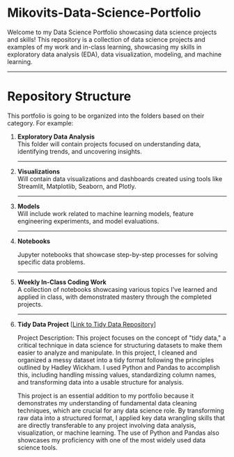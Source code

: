 # Mikovits-Data-Science-Portfolio
Welcome to my Data Science Portfolio showcasing data science projects and skills! This repository is a collection of data science projects and examples of my work and in-class learning, showcasing my skills in exploratory data analysis (EDA), data visualization, modeling, and machine learning.

---

# Repository Structure

This portfolio is going to be organized into the folders based on their category. For example:

1. **Exploratory Data Analysis**  
   This folder will contain projects focused on understanding data, identifying trends, and uncovering insights.

   ---

2. **Visualizations**  
   Will contain data visualizations and dashboards created using tools like Streamlit, Matplotlib, Seaborn, and Plotly.

   ---

3. **Models**  
   Will include work related to machine learning models, feature engineering experiments, and model evaluations.

   ---

4. **Notebooks**
     
   Jupyter notebooks that showcase step-by-step processes for solving specific data problems.

   ---

5. **Weekly In-Class Coding Work**  
   A collection of notebooks showcasing various topics I've learned and applied in class, with demonstrated mastery through the completed projects.

   ---

6. **Tidy Data Project**
      [[Link to Tidy Data Repository]((https://github.com/jmikovits/Mikovits-Data-Science-Portfolio/blob/main/TidyData-Project/TidyData_Project.ipynb))]
      
      Project Description: 
      This project focuses on the concept of "tidy data," a critical technique in data science for structuring datasets to make them easier to analyze and manipulate. In this project, I cleaned and organized a messy dataset into a tidy format following the principles          outlined by Hadley Wickham. I used Python and Pandas to accomplish this, including handling missing values, standardizing column names, and transforming data into a usable structure for analysis.
   
      This project is an essential addition to my portfolio because it demonstrates my understanding of fundamental data cleaning techniques, which are crucial for any data science role. By transforming raw data into a structured format, I applied key data wrangling           skills that are directly transferable to any project involving data analysis, visualization, or machine learning. The use of Python and Pandas also showcases my proficiency with one of the most widely used data science tools.
